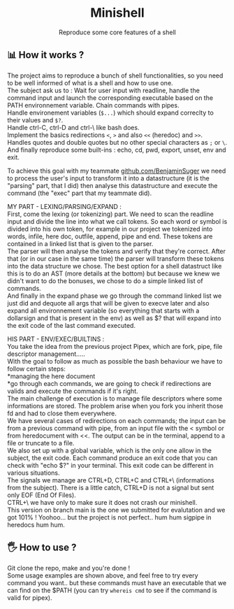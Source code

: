 <h1 align="center">
	Minishell
</h1>
<p align="center">
	Reproduce some core features of a shell
</p>

## 📊 How it works ?
The project aims to reproduce a bunch of shell functionalities, so you need to be well informed of what is a shell and how to use one.  
The subject ask us to :
Wait for user input with readline, handle the command input and launch the corresponding executable based on the PATH environnement variable.
Chain commands with pipes.  
Handle environement variables (`$...`) which should expand correclty to their values and `$?`.  
Handle ctrl-C, ctrl-D and ctrl-\ like bash does.  
Implement the basics redirections `<`, `>` and also `<<` (heredoc) and `>>`.  
Handles quotes and double quotes but no other special characters as `;` or `\`.  
And finally reproduce some built-ins : echo, cd, pwd, export, unset, env and exit.  
  
To achieve this goal with my teammate [github.com/BenjaminSuger](https://github.com/BenjaminSuger/) we need to process the user's input to transform it into a datastructure (it is the "parsing" part, that I did) then analyse this datastructure and execute the command (the "exec" part that my teammate did).  
  
MY PART - LEXING/PARSING/EXPAND :  
First, come the lexing (or tokenizing) part. We need to scan the readline input and divide the line into what we call tokens. So each word or symbol is divided into his own token, for example in our project we tokenized into words, infile, here doc, outfile, append, pipe and end. These tokens are contained in a linked list that is given to the parser.  
The parser will then analyse the tokens and verify that they're correct. After that (or in our case in the same time) the parser will transform these tokens into the data structure we chose. The best option for a shell datastruct like this is to do an AST (more details at the bottom) but because we knew we didn't want to do the bonuses, we chose to do a simple linked list of commands.  
And finally in the expand phase we go through the command linked list we just did and dequote all args that will be given to execve later and also expand all environnement variable (so everything that starts with a dollarsign and that is present in the env) as well as $? that will expand into the exit code of the last command executed.  
  
HIS PART - ENV/EXEC/BUILTINS :  
You take the idea from the previous project Pipex, which are fork, pipe, file descriptor management.....  
With the goal to follow as much as possible the bash behaviour we have to follow certain steps:   
*managing the here document  
*go through each commands, we are going to check if redirections are valids and execute the commands if it's right.  
The main challenge of execution is to manage file descriptors where some informations are stored. The problem arise when you fork you inherit those fd and had to close them everywhere.  
We have several cases of redirections on each commands; the input can be from a previous command with pipe, from an input file with the < symbol or from heredocument with <<.
The output can be in the terminal, append to a file or truncate to a file.  
We also set up with a global variable, which is the only one allow in the subject, the exit code. Each command produce an exit code that you can check with "echo $?" in your terminal. This exit code can be different in various situations.  
The signals we manage are CTRL+D, CTRL+C and CTRL+\ (informations from the subject). There is a little catch, CTRL+D is not a signal but sent only EOF (End Of Files).  
CTRL+\ we have only to make sure it does not crash our minishell.  
This version on branch main is the one we submitted for evalutation and we got 101% ! Yoohoo... but the project is not perfect.. hum hum sigpipe in heredocs hum hum.  
  
## 🖐️ How to use ? 
Git clone the repo, make and you're done !\
Some usage examples are shown above, and feel free to try every command you want.. but these commands must have an executable that we can find on the $PATH (you can try `whereis cmd` to see if the command is valid for pipex).  
